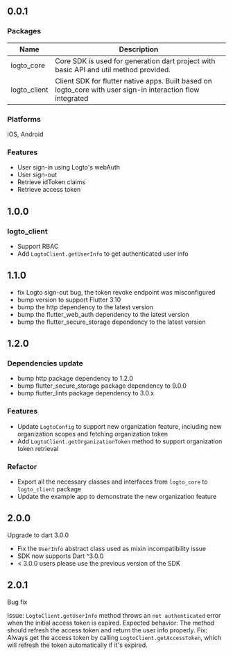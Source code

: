 ## 0.0.1

### Packages

| Name         | Description                                                                                                 |
| ------------ | ----------------------------------------------------------------------------------------------------------- |
| logto_core   | Core SDK is used for generation dart project with basic API and util method provided.                       |
| logto_client | Client SDK for flutter native apps. Built based on logto_core with user sign-in interaction flow integrated |

### Platforms

iOS, Android

### Features

- User sign-in using Logto's webAuth
- User sign-out
- Retrieve idToken claims
- Retrieve access token

## 1.0.0

### logto_client

- Support RBAC
- Add `LogtoClient.getUserInfo` to get authenticated user info

## 1.1.0

- fix Logto sign-out bug, the token revoke endpoint was misconfigured
- bump version to support Flutter 3.10
- bump the http dependency to the latest version
- bump the flutter_web_auth dependency to the latest version
- bump the flutter_secure_storage dependency to the latest version

## 1.2.0

### Dependencies update

- bump http package dependency to 1.2.0
- bump flutter_secure_storage package dependency to 9.0.0
- bump flutter_lints package dependency to 3.0.x

### Features

- Update `LogtoConfig` to support new organization feature, including new organization scopes and fetching organization token
- Add `LogtoClient.getOrganizationToken` method to support organization token retrieval

### Refactor

- Export all the necessary classes and interfaces from `logto_core` to `logto_client` package
- Update the example app to demonstrate the new organization feature

## 2.0.0

Upgrade to dart 3.0.0

- Fix the `UserInfo` abstract class used as mixin incompatibility issue
- SDK now supports Dart ^3.0.0
- < 3.0.0 users please use the previous version of the SDK

## 2.0.1

Bug fix

Issue: `LogtoClient.getUserInfo` method throws an `not authenticated` error when the initial access token is expired.
Expected behavior: The method should refresh the access token and return the user info properly.
Fix: Always get the access token by calling `LogtoClient.getAccessToken`, which will refresh the token automatically if it's expired.
